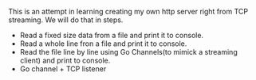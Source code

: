 This is an attempt in learning creating my own http server right from TCP streaming.
We will do that in steps. 
 - Read a fixed size data from a file and print it to console. 
 - Read a whole line fron a file and print it to console.
 - Read the file line by line using Go Channels(to mimick a streaming client) and print to console.
 - Go channel + TCP listener
 